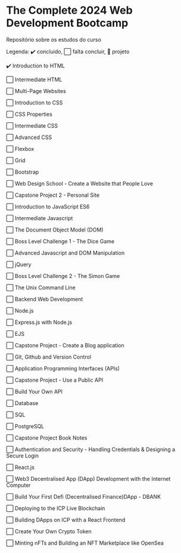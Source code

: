 # The Complete 2024 Web Development Bootcamp

Repositório sobre os estudos do curso

<p>Legenda: ✔️ concluido, ⬜ falta concluir, 📂 projeto </p>
 
<p>✔️ Introduction to HTML</p>
<p>⬜ Intermediate HTML</p>
<p>⬜ Multi-Page Websites</p>
<p>⬜ Introduction to CSS</p>
<p>⬜ CSS Properties</p>
<p>⬜ Intermediate CSS</p>
<p>⬜ Advanced CSS</p>
<p>⬜ Flexbox</p>
<p>⬜ Grid</p>
<p>⬜ Bootstrap</p>
<p>⬜ Web Design School - Create a Website that People Love</p>
<p>⬜ Capstone Project 2 - Personal Site</p>
<p>⬜ Introduction to JavaScript ES6</p>
<p>⬜ Intermediate Javascript</p>
<p>⬜ The Document Object Model (DOM)</p>
<p>⬜ Boss Level Challenge 1 - The Dice Game</p>
<p>⬜ Advanced Javascript and DOM Manipulation</p>
<p>⬜ jQuery</p>
<p>⬜ Boss Level Challenge 2 - The Simon Game</p>
<p>⬜ The Unix Command Line</p>
<p>⬜ Backend Web Development</p>
<p>⬜ Node.js</p>
<p>⬜ Express.js with Node.js</p>
<p>⬜ EJS</p>
<p>⬜ Capstone Project - Create a Blog application</p>
<p>⬜ Git, Github and Version Control</p>
<p>⬜ Application Programming Interfaces (APIs)</p>
<p>⬜ Capstone Project - Use a Public API</p>
<p>⬜ Build Your Own API</p>
<p>⬜ Database</p>
<p>⬜ SQL</p>
<p>⬜ PostgreSQL</p>
<p>⬜ Capstone Project Book Notes</p>
<p>⬜ Authentication and Security - Handling Credentials & Designing a Secure Login</p>
<p>⬜ React.js</p>
<p>⬜ Web3 Decentralised App (DApp) Development with the Internet Computer</p>
<p>⬜ Build Your First Defi (Decentralised Finance)DApp - DBANK</p>
<p>⬜ Deploying to the ICP Live Blockchain</p>
<p>⬜ Building DApps on ICP with a React Frontend</p>
<p>⬜ Create Your Own Crypto Token</p>
<p>⬜ Minting nFTs and Building an NFT Marketplace like OpenSea</p>
